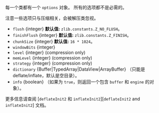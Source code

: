 <!-- YAML
added: v0.11.1
changes:
  - version: v9.4.0
    pr-url: https://github.com/nodejs/node/pull/16042
    description: The `dictionary` option can be an `ArrayBuffer`.
  - version: v8.0.0
    pr-url: https://github.com/nodejs/node/pull/12001
    description: The `dictionary` option can be an `Uint8Array` now.
  - version: v5.11.0
    pr-url: https://github.com/nodejs/node/pull/6069
    description: The `finishFlush` option is supported now.
-->

<!--type=misc-->

每一个类都有一个 `options` 对象。
所有的选项都不是必需的。

注意一些选项只与压缩相关，会被解压类忽视。

* `flush` {integer} **默认值:** `zlib.constants.Z_NO_FLUSH`。
* `finishFlush` {integer} **默认值:** `zlib.constants.Z_FINISH`。
* `chunkSize` {integer} **默认值:** `16 * 1024`。
* `windowBits` {integer}
* `level` {integer} (compression only)
* `memLevel` {integer} (compression only)
* `strategy` {integer} (compression only)
* `dictionary` {Buffer|TypedArray|DataView|ArrayBuffer} （只能是 deflate/inflate，默认是空目录）。
* `info` {boolean} （如果为 `true`，则返回一个包含 `buffer` 和 `engine` 的对象）。

更多信息请查阅 [`deflateInit2` 和 `inflateInit2`][`deflateInit2` and `inflateInit2`] 文档。

